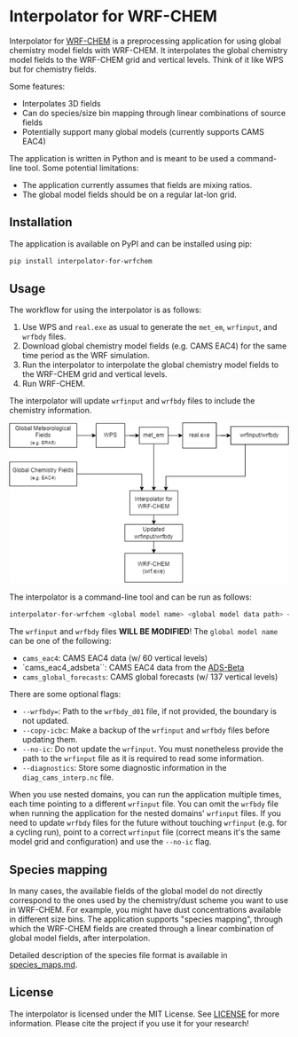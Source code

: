 # Interpolator for WRF-CHEM

Interpolator for [WRF-CHEM](https://github.com/wrf-model/wrf) is a preprocessing application for using global chemistry model fields with WRF-CHEM. It interpolates the global chemistry model fields to the WRF-CHEM grid and vertical levels. Think of it like WPS but for chemistry fields.

Some features:

- Interpolates 3D fields
- Can do species/size bin mapping through linear combinations of source fields
- Potentially support many global models (currently supports CAMS EAC4)

The application is written in Python and is meant to be used a command-line tool. Some potential limitations:

- The application currently assumes that fields are mixing ratios.
- The global model fields should be on a regular lat-lon grid.

## Installation

The application is available on PyPI and can be installed using pip:

```bash
pip install interpolator-for-wrfchem
```

## Usage

The workflow for using the interpolator is as follows:

1. Use WPS and `real.exe` as usual to generate the `met_em`, `wrfinput`, and `wrfbdy` files.
2. Download global chemistry model fields (e.g. CAMS EAC4) for the same time period as the WRF simulation.
3. Run the interpolator to interpolate the global chemistry model fields to the WRF-CHEM grid and vertical levels.
4. Run WRF-CHEM.

The interpolator will update `wrfinput` and `wrfbdy` files to include the chemistry information.

![Workflow](./workflow.drawio.png)

The interpolator is a command-line tool and can be run as follows:

```bash
interpolator-for-wrfchem <global model name> <global model data path> <met_em path> <species map path> <wrfinput path>
```

The `wrfinput` and `wrfbdy` files **WILL BE MODIFIED**! The `global model name` can be one of the following:

- `cams_eac4`: CAMS EAC4 data (w/ 60 vertical levels)
- `cams_eac4_adsbeta``: CAMS EAC4 data from the [ADS-Beta](https://ads-beta.atmosphere.copernicus.eu/)
- `cams_global_forecasts`: CAMS global forecasts (w/ 137 vertical levels)

There are some optional flags:

- `--wrfbdy=`: Path to the `wrfbdy_d01` file, if not provided, the boundary is not updated.
- `--copy-icbc`: Make a backup of the `wrfinput` and `wrfbdy` files before updating them.
- `--no-ic`: Do not update the `wrfinput`. You must nonetheless provide the path to the `wrfinput` file as it is required to read some information.
- `--diagnostics`: Store some diagnostic information in the `diag_cams_interp.nc` file.

When you use nested domains, you can run the application multiple times, each time pointing to a different `wrfinput` file. You can omit the `wrfbdy` file when running the application for the nested domains' `wrfinput` files.
If you need to update `wrfbdy` files for the future without touching `wrfinput` (e.g. for a cycling run), point to a correct `wrfinput` file (correct means it's the same model grid and configuration) and use the `--no-ic` flag.

## Species mapping

In many cases, the available fields of the global model do not directly correspond to the ones used by the chemistry/dust scheme you want to use in WRF-CHEM. For example, you might have dust concentrations available in different size bins. The application supports "species mapping", through which the WRF-CHEM fields are created through a linear combination of global model fields, after interpolation.

Detailed description of the species file format is available in [species_maps.md](./species_maps/species_maps.md).

## License

The interpolator is licensed under the MIT License. See [LICENSE](./LICENSE) for more information.
Please cite the project if you use it for your research!
